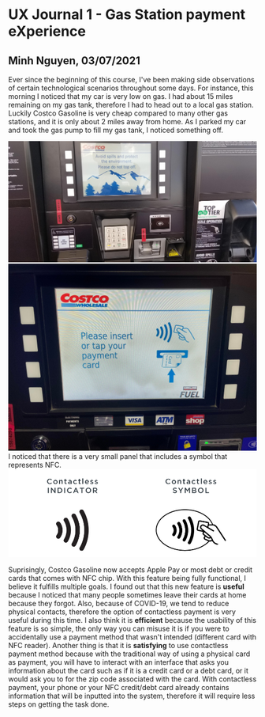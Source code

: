 # UX Journal 1 - Gas Station payment eXperience

## Minh Nguyen, 03/07/2021

Ever since the beginning of this course, I've been making side observations of certain technological scenarios throughout some days. 
For instance, this morning I noticed that my car is very low on gas. I had about 15 miles remaining on my gas tank, therefore I had to 
head out to a local gas station. Luckily Costco Gasoline is very cheap compared to many other gas stations, and it is only about 2 miles away
from home. As I parked my car and took the gas pump to fill my gas tank, I noticed something off. 

![costco](costco.jpg)
![tap](tap.jpg)
I noticed that there is a very small panel that includes a symbol that represents NFC. 
![nfc](nfc.png)


Suprisingly, Costco Gasoline now accepts Apple Pay or most debt or credit cards that comes with NFC chip. With this feature being fully functional, I believe it fulfills multiple goals. I found out that this new feature is **useful** because I noticed that many people sometimes leave their cards at home because they forgot. Also, because of COVID-19, we tend to reduce physical contacts, therefore the option of contactless payment is very useful during this time. I also think it is **efficient** because the usability of this feature is so simple, the only way you can misuse it is if you were to accidentally use a payment method that wasn't intended (different card with NFC reader). Another thing is that it is **satisfying** to use contactless payment method because with the traditional way of using a physical card as payment, you will have to interact with an interface that asks you information about the card such as if it is a credit card or a debt card, or it would ask you to for the zip code associated with the card. With contactless payment, your phone or your NFC credit/debt card already contains information that will be inputted into the system, therefore it will require less steps on getting the task done. 
